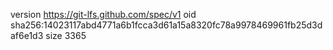 version https://git-lfs.github.com/spec/v1
oid sha256:14023117abd4771a6b1fcca3d61a15a8320fc78a9978469961fb25d3daf6e1d3
size 3365
